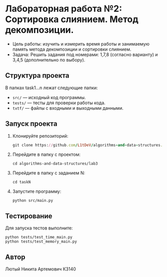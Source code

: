 # Лабораторная работа №2: Сортировка слиянием. Метод декомпозиции.
- Цель работы: изучить и измерить время работы и занимаемую память метода декомпозиции и сортировки слиянием.
- Задача: Решить задания под номерами: 1,7,8 (согласно варианту) и 3,4,5 (дополнительно по выбору).
## Структура проекта
В папках task1...n лежат следующие папки:
- `src/` — исходный код программы.
- `tests/` — тесты для проверки работы кода.
- `txtf/` — файлы с входными и выходными данными.
## Запуск проекта
1. Клонируйте репозиторий:
   ```rb
   git clone https://github.com/L1tDeV/algorithms-and-data-structures.git
   ```
2. Перейдите в папку с проектом:
   ```
   cd algorithms-and-data-structures/lab3
   ```
3. Перейдите в папку с заданием N:
   ```
   cd taskN
   ```
4. Запустите программу:
   ```
   python src/main.py
   ```
## Тестирование
Для запуска тестов выполните:
   ```
   python tests/test_time_main.py
   python tests/test_memory_main.py
   ```
## Автор
Лютый Никита Артемович К3140
